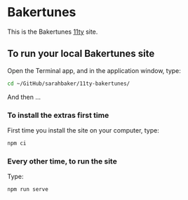 # Bakertunes

This is the Bakertunes [11ty](https://www.11ty.dev/) site. 

## To run your local Bakertunes site

Open the Terminal app, and in the application window, type:

```sh
cd ~/GitHub/sarahbaker/11ty-bakertunes/ 
```

And then …

### To install the extras first time

First time you install the site on your computer, type:

```sh
npm ci
```

### Every other time, to run the site

Type:

```sh
npm run serve
```
